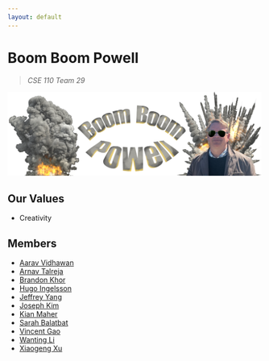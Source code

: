 ```yaml
---
layout: default
---
```

# **Boom Boom Powell**

> *CSE 110 Team 29*

![logo](./image.png)

## Our Values

- Creativity

## Members
- [Aarav Vidhawan](https://github.com/orgs/cse110-sp25-group29/people/a-vidhawan)
- [Arnav Talreja](https://github.com/ArnavTalreja)
- [Brandon Khor](https://github.com/orgs/cse110-sp25-group29/people/brandonkhor)
- [Hugo Ingelsson](https://github.com/orgs/cse110-sp25-group29/people/HugoIngelsson)
- [Jeffrey Yang](https://github.com/jey013ucsd)
- [Joseph Kim](https://github.com/orgs/cse110-sp25-group29/people/jowiik)
- [Kian Maher](https://github.com/kimaher)
- [Sarah Balatbat](https://github.com/orgs/cse110-sp25-group29/people/sbalatbat)
- [Vincent Gao](https://github.com/Vincent-the-swimmer)
- [Wanting Li](https://github.com/alkane7)
- [Xiaogeng Xu](https://github.com/orgs/cse110-sp25-group29/people/OctFog)